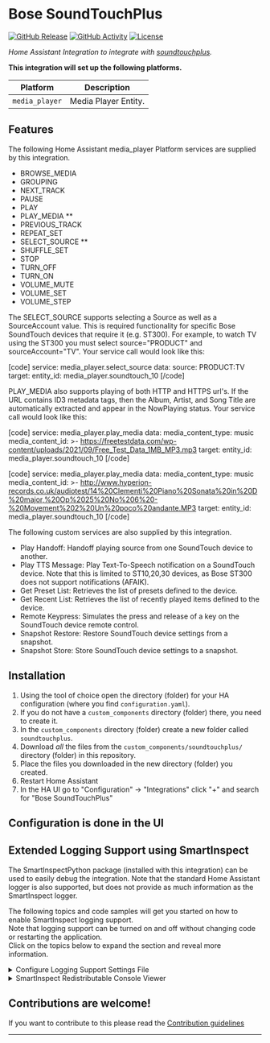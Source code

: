 # Bose SoundTouchPlus

[![GitHub Release][releases-shield]][releases]
[![GitHub Activity][commits-shield]][commits]
[![License][license-shield]](LICENSE)

_Home Assistant Integration to integrate with [soundtouchplus][soundtouchplus]._

**This integration will set up the following platforms.**

Platform | Description
-- | --
`media_player` | Media Player Entity.

## Features

The following Home Assistant media_player Platform services are supplied by this integration.
- BROWSE_MEDIA
- GROUPING
- NEXT_TRACK
- PAUSE
- PLAY
- PLAY_MEDIA **
- PREVIOUS_TRACK
- REPEAT_SET
- SELECT_SOURCE **
- SHUFFLE_SET
- STOP
- TURN_OFF
- TURN_ON
- VOLUME_MUTE
- VOLUME_SET
- VOLUME_STEP

The SELECT_SOURCE supports selecting a Source as well as a SourceAccount value.  This is required functionality for specific Bose SoundTouch devices that require it (e.g. ST300).
For example, to watch TV using the ST300 you must select source="PRODUCT" and sourceAccount="TV".  Your service call would look like this:

[code]
service: media_player.select_source
data:
  source: PRODUCT:TV
target:
  entity_id: media_player.soundtouch_10
[/code]

PLAY_MEDIA also supports playing of both HTTP and HTTPS url's.  If the URL contains ID3 metadata tags, then the Album, Artist, and Song Title are automatically extracted and appear in the NowPlaying status.  Your service call would look like this:

[code]
service: media_player.play_media
data:
  media_content_type: music
  media_content_id: >-
    https://freetestdata.com/wp-content/uploads/2021/09/Free_Test_Data_1MB_MP3.mp3
target:
  entity_id: media_player.soundtouch_10
[/code]

[code]
service: media_player.play_media
data:
  media_content_type: music
  media_content_id: >-
    http://www.hyperion-records.co.uk/audiotest/14%20Clementi%20Piano%20Sonata%20in%20D%20major,%20Op%2025%20No%206%20-%20Movement%202%20Un%20poco%20andante.MP3
target:
  entity_id: media_player.soundtouch_10
[/code]

The following custom services are also supplied by this integration.
- Play Handoff: Handoff playing source from one SoundTouch device to another.
- Play TTS Message: Play Text-To-Speech notification on a SoundTouch device.  Note that this is limited to ST10,20,30 devices, as Bose ST300 does not support notifications (AFAIK).
- Get Preset List: Retrieves the list of presets defined to the device.
- Get Recent List: Retrieves the list of recently played items defined to the device.
- Remote Keypress: Simulates the press and release of a key on the SoundTouch device remote control.
- Snapshot Restore: Restore SoundTouch device settings from a snapshot.
- Snapshot Store: Store SoundTouch device settings to a snapshot.

## Installation

1. Using the tool of choice open the directory (folder) for your HA configuration (where you find `configuration.yaml`).
1. If you do not have a `custom_components` directory (folder) there, you need to create it.
1. In the `custom_components` directory (folder) create a new folder called `soundtouchplus`.
1. Download _all_ the files from the `custom_components/soundtouchplus/` directory (folder) in this repository.
1. Place the files you downloaded in the new directory (folder) you created.
1. Restart Home Assistant
1. In the HA UI go to "Configuration" -> "Integrations" click "+" and search for "Bose SoundTouchPlus"

## Configuration is done in the UI

<!---->

## Extended Logging Support using SmartInspect

The SmartInspectPython package (installed with this integration) can be used to easily debug the integration.
Note that the standard Home Assistant logger is also supported, but does not provide as much information as the SmartInspect logger.

The following topics and code samples will get you started on how to enable SmartInspect logging support.  
Note that logging support can be turned on and off without changing code or restarting the application.  
Click on the topics below to expand the section and reveal more information.  

<details>
  <summary>Configure Logging Support Settings File</summary>
  <br/>
  Add the following lines to a new file (e.g. "smartinspect.cfg") in the HA `config` directory.  
  You will probably need to change the `host=192.168.1.1` address to your networks equivalent.  This is the location of the SmartInspect Console viewer application (see below for more details on the SI Viewer).

``` ini
; smartinspect.cfg
; SmartInspect Configuration File settings.

; specify SmartInspect properties.
Connections = tcp(host=192.168.1.1,port=4228,timeout=30000,reconnect=true,reconnect.interval=10s,async.enabled=true)
Enabled = True 
Level = Verbose
DefaultLevel = Debug
AppName = Home Assistant VM
        
; set defaults for new sessions
; note that session defaults do not apply to the SiAuto.Main session, since
; this session was already added before a configuration file can be loaded. 
; session defaults only apply to newly added sessions and do not affect existing sessions.
SessionDefaults.Active = True
SessionDefaults.Level = Verbose
SessionDefaults.ColorBG = 0xFFFFFF

; configure some individual session properties.
; note that this does not add the session to the sessionmanager; it simply
; sets the property values IF the session name already exists.
;Session.Main.Active = True
;Session.Main.Level = Verbose
;Session.Main.ColorBG = 0xFFFFFF

; configure SoundTouchPlus sessions.
Session.bosesoundtouchapi.websockets.soundtouchwebsocket.ColorBG = 0xFBD340
Session.custom_components.soundtouchplus.media_player.ColorBG = 0x40A9FB
Session.custom_components.soundtouchplus.config_flow.ColorBG = 0x1AAE54
Session.custom_components.soundtouchplus.ColorBG = 0x1AAE54
```

</details>

<details>
  <summary>SmartInspect Redistributable Console Viewer </summary>
  <br/>
  The SmarrtInspect Redistributable Console Viewer (free) is required to view SmartInspect Log (.sil) formatted log files, as well capture packets via the TcpProtocol or PipeProtocol connections.  The Redistributable Console Viewer can be downloaded from the <a href="https://code-partners.com/offerings/smartinspect/releases/" target="_blank">Code-Partners Software Downloads Page</a>. Note that the "Redistributable Console Viewer" is a free product, while the "SmartInspect Full Setup" is the Professional level viewer that adds a few more bells and whistles for a fee.  Also note that a Console Viewer is NOT required to view plain text (non .sil) formatted log files.
</details>

## Contributions are welcome!

If you want to contribute to this please read the [Contribution guidelines](CONTRIBUTING.md)

***

[soundtouchplus]: https://github.com/thlucas1/homeassistantcomponent_soundtouchplus
[commits-shield]: https://img.shields.io/github/commit-activity/y/thlucas1/homeassistantcomponent_soundtouchplus.svg?style=for-the-badge
[commits]: https://github.com/thlucas1/homeassistantcomponent_soundtouchplus/commits/main
[license-shield]: https://img.shields.io/github/license/thlucas1/homeassistantcomponent_soundtouchplus.svg?style=for-the-badge
[releases-shield]: https://img.shields.io/github/release/thlucas1/homeassistantcomponent_soundtouchplus.svg?style=for-the-badge
[releases]: https://github.com/thlucas1/homeassistantcomponent_soundtouchplus/releases
